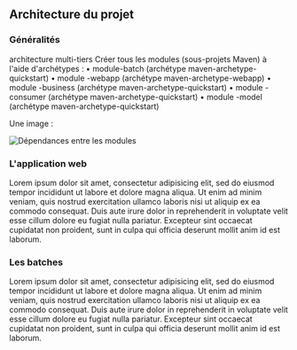 ﻿
## Architecture du projet

### Généralités

architecture multi-tiers 
Créer tous les modules (sous-projets Maven) à l'aide d'archétypes :
•	module-batch (archétype maven-archetype-quickstart)
•	module -webapp (archétype maven-archetype-webapp)
•	module -business (archétype maven-archetype-quickstart)
•	module -consumer (archétype maven-archetype-quickstart)
•	module -model (archétype maven-archetype-quickstart)

Une image :

![Dépendances entre les modules](img/dependances_modules.png)


### L'application web

Lorem ipsum dolor sit amet, consectetur adipisicing elit, sed do eiusmod tempor incididunt ut labore et dolore magna aliqua. Ut enim ad minim veniam, quis nostrud exercitation ullamco laboris nisi ut aliquip ex ea commodo consequat. Duis aute irure dolor in reprehenderit in voluptate velit esse cillum dolore eu fugiat nulla pariatur. Excepteur sint occaecat cupidatat non proident, sunt in culpa qui officia deserunt mollit anim id est laborum.


### Les batches

Lorem ipsum dolor sit amet, consectetur adipisicing elit, sed do eiusmod tempor incididunt ut labore et dolore magna aliqua. Ut enim ad minim veniam, quis nostrud exercitation ullamco laboris nisi ut aliquip ex ea commodo consequat. Duis aute irure dolor in reprehenderit in voluptate velit esse cillum dolore eu fugiat nulla pariatur. Excepteur sint occaecat cupidatat non proident, sunt in culpa qui officia deserunt mollit anim id est laborum.
